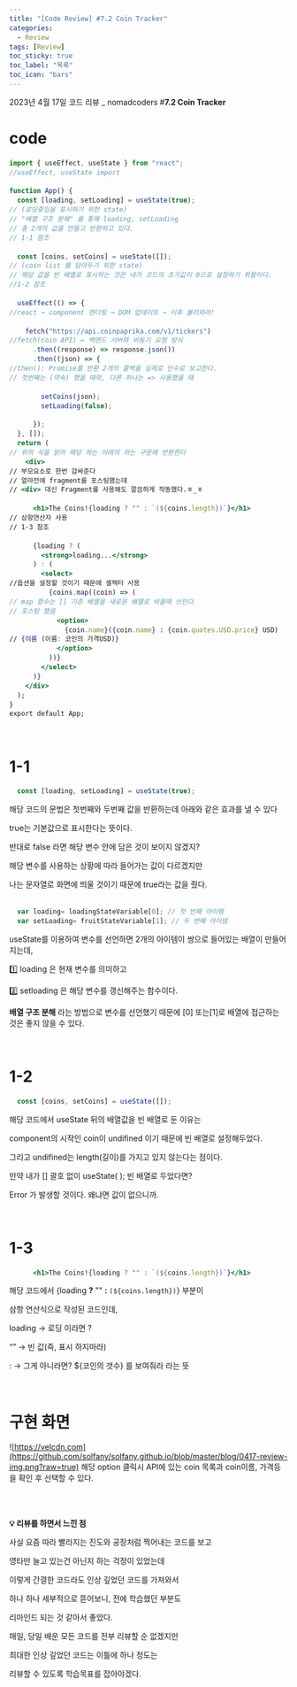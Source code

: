 ```yaml
---
title: "[Code Review] #7.2 Coin Tracker"
categories:
  - Review
tags: [Review]
toc_sticky: true
toc_label: "목록"
toc_icon: "bars"
---
```



2023년 4월 17일 코드 리뷰 _ nomadcoders #****7.2 Coin Tracker****


# code 
```jsx
import { useEffect, useState } from "react"; 
//useEffect, useState import 

function App() {
  const [loading, setLoading] = useState(true);
// (로딩중임을 표시하기 위한 state)
// "배열 구조 분해" 를 통해 loading, setLoading 
// 총 2개의 값을 만들고 반환하고 있다.
// 1-1 참조 

  const [coins, setCoins] = useState([]);
// (coin list 를 담아두기 위한 state)
// 해당 값을 빈 배열로 표시하는 것은 내가 코드의 초기값이 0으로 설정하기 위함이다.
//1-2 참조

  useEffect(() => {
//react → component 렌더링 → DOM 업데이트 → 이후 불러와라!  

    fetch("https://api.coinpaprika.com/v1/tickers")
//fetch(coin API) ↔ 백엔드 서버와 비동기 요청 방식
      .then((response) => response.json())
      .then((json) => {
//then(): Promise를 반환 2개의 콜백을 실제로 인수로 보고한다. 
// 첫번째는 (약속) 했을 때와, 다른 하나는 => 사용했을 때 

        setCoins(json);
        setLoading(false);

      });
  }, []);
  return (
// 위의 식을 읽어 해당 하는 아래의 하는 구문에 반환한다
    <div>
// 부모요소로 한번 감싸준다
// 얼마전에 fragment를 포스팅했는데 
// <div> 대신 Fragment를 사용해도 깔끔하게 작동했다.ㅎ_ㅎ 

      <h1>The Coins!{loading ? "" : `(${coins.length})`}</h1>
// 삼항연산자 사용
// 1-3 참조

      {loading ? (
        <strong>loading...</strong>
      ) : (
        <select>
//옵션을 설정할 것이기 때문에 셀렉터 사용
          {coins.map((coin) => (
// map 함수는 [] 기존 배열을 새로운 배열로 바꿀때 쓰인다
// 포스팅 했음  
            <option>
              {coin.name}({coin.name} : {coin.quotes.USD.price} USD)
// {이름 (이름: 코인의 가격USD)}
            </option>
          ))}
        </select>
      )}
    </div>
  );
}
export default App;
```

<br>


# 1-1

```jsx
  const [loading, setLoading] = useState(true);
```

해당 코드의 문법은 첫번째와 두번째 값을 반환하는데 아래와 같은 효과를 낼 수 있다

true는 기본값으로 표시한다는 뜻이다. 

반대로 false 라면 해당 변수 안에 담은 것이 보이지 않겠지?

해당 변수를 사용하는 상황에 따라 들어가는 값이 다르겠지만

나는 문자열로 화면에 띄울 것이기 때문에 true라는 값을 줬다. 

```jsx

  var loading= loadingStateVariable[0]; // 첫 번째 아이템
  var setLoading= fruitStateVariable[1]; // 두 번째 아이템
```

useState를 이용하여 변수를 선언하면 2개의 아이템이 쌍으로 들어있는 배열이 만들어지는데,

1️⃣ loading 은 현재 변수를 의미하고 

2️⃣ setloading 은 해당 변수를 갱신해주는 함수이다. 

**배열 구조 분해** 라는 방법으로 변수를 선언했기 때문에  [0] 또는[1]로 배열에 접근하는 것은 좋지 않을 수 있다.

<br>

# 1-2

```jsx
  const [coins, setCoins] = useState([]);
```

해당 코드에서 useState 뒤의 배열값을 빈 배열로 둔 이유는 

component의 시작인 coin이 undifined 이기 때문에 빈 배열로 설정해두었다.

그리고 undifined는 length(길이)를 가지고 있지 않는다는 점이다. 

만약 내가 [] 괄호 없이 useState( ); 빈 배열로 두었다면? 

Error 가 발생할 것이다. 왜냐면 값이 없으니까.

<br> 

# 1-3

```jsx
      <h1>The Coins!{loading ? "" : `(${coins.length})`}</h1>
```

해당 코드에서 {loading **?**  ""  **:**  `(${coins.length})`} 부분이 

삼항 연산식으로 작성된 코드인데, 

loading → 로딩 이라면 ?  

“” → 빈 값(즉, 표시 하지마라) 

: → 그게 아니라면? ${코인의 갯수} 를 보여줘라 라는 뜻


<br> 


# 구현 화면

![https://velcdn.com](https://github.com/solfany/solfany.github.io/blob/master/blog/0417-review-img.png?raw=true)
해당 option 클릭시 API에 있는 coin 목록과 coin이름, 가격등을 확인 후 선택할 수 있다.


<br>
<br>



**💡 리뷰를 하면서 느낀 점** 

사실 요즘 따라 빨라지는 진도와 공장처럼 찍어내는 코드를 보고 

영타만 늘고 있는건 아닌지 하는 걱정이 있었는데

이렇게 간결한 코드라도 인상 깊었던 코드를 가져와서 

하나 하나 세부적으로 뜯어보니, 전에 학습했던 부분도 

리마인드 되는 것 같아서 좋았다.

매일, 당일 배운 모든 코드를 전부 리뷰할 순 없겠지만 

최대한 인상 깊었던 코드는 이틀에 하나 정도는 

리뷰할 수 있도록 학습목표를 잡아야겠다.

